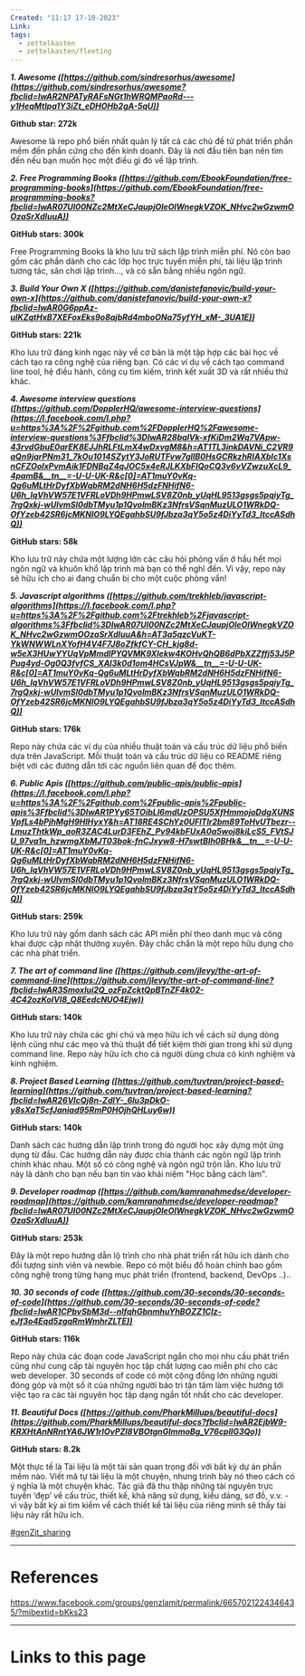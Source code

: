 ```yaml
---
Created: "11:17 17-10-2023"
Link: 
tags:
  - zettelkasten
  - zettelkasten/fleeting
---
```


**_1. Awesome ([https://github.com/sindresorhus/awesome](https://github.com/sindresorhus/awesome?fbclid=IwAR2NPATyRAFsNGt1hWRQMPaoRd---y1HeqMtIpa1Y3iZt_eDHOHb2gA-5qU))_**

**Github star: 272k**

Awesome là repo phổ biến nhất quản lý tất cả các chủ đề từ phát triển phần mềm đến phần cứng cho đến kinh doanh. Đây là nơi đầu tiên bạn nên tìm đến nếu bạn muốn học một điều gì đó về lập trình.

**_2. Free Programming Books ([https://github.com/EbookFoundation/free-programming-books](https://github.com/EbookFoundation/free-programming-books?fbclid=IwAR07UI00NZc2MtXeCJaupjOleOIWnegkVZOK_NHvc2wGzwmOOzaSrXdIuuA))_**

**GitHub stars: 300k**

Free Programming Books là kho lưu trữ sách lập trình miễn phí. Nó còn bao gồm các phần dành cho các lớp học trực tuyến miễn phí, tài liệu lập trình tương tác, sân chơi lập trình..., và có sẵn bằng nhiều ngôn ngữ.

**_3. Build Your Own X ([https://github.com/danistefanovic/build-your-own-x](https://github.com/danistefanovic/build-your-own-x?fbclid=IwAR0G6ppAz-uIKZqtHxB7XEFoxEks9o8ajbRd4mboONa75yfYH_xM-_3UA1E))_**

**GitHub stars: 221k**

Kho lưu trữ đáng kinh ngạc này về cơ bản là một tập hợp các bài học về cách tạo ra công nghệ của riêng bạn. Có các ví dụ về cách tạo command line tool, hệ điều hành, công cụ tìm kiếm, trình kết xuất 3D và rất nhiều thứ khác.

**_4. Awesome interview questions ([https://github.com/DopplerHQ/awesome-interview-questions](https://l.facebook.com/l.php?u=https%3A%2F%2Fgithub.com%2FDopplerHQ%2Fawesome-interview-questions%3Ffbclid%3DIwAR28bqlVk-xfKiDm2Wq7VApw-43rvdGbuE0arEK8EJJhRLFtLmX4wDxvgM8&h=AT1TL3inkDAVNi_C2VR9aQn9jqrPNm31_7kOu1014SZytY3JoRUTFvw7gllB0HsGCRkzhRIAXblc1XsnCFZOoIxPvmAik1FDNBqZ4qJOC5x4eRJLKXbFIQoCQ3v6vVZwzuXcL9_4pamB&__tn__=-U-U-UK-R&c[0]=AT1muY0vKq-Qg6uMLtHrDyfXbWqbRM2dNH6H5dzFNHifN6-U6h_lqVhVW57E1VFRLoVDh9HPmwLSV8Z0nb_yUqHL9513gsgs5pqiyTg_7rgQxkj-wUlvmSl0dbTMyu1p1QvoImBKz3NfrsVSqnMuzULO1WRkDQ-OfYzeb42SR6jcMKNlO9LYQEgahbSU9fJbza3qY5o5z4DiYyTd3_ltccASdhQ))_**

**GitHub stars: 58k**

Kho lưu trữ này chứa một lượng lớn các câu hỏi phỏng vấn ở hầu hết mọi ngôn ngữ và khuôn khổ lập trình mà bạn có thể nghĩ đến. Vì vậy, repo này sẽ hữu ích cho ai đang chuẩn bị cho một cuộc phỏng vấn!

**_5. Javascript algorithms ([https://github.com/trekhleb/javascript-algorithms](https://l.facebook.com/l.php?u=https%3A%2F%2Fgithub.com%2Ftrekhleb%2Fjavascript-algorithms%3Ffbclid%3DIwAR07UI00NZc2MtXeCJaupjOleOIWnegkVZOK_NHvc2wGzwmOOzaSrXdIuuA&h=AT3a5qzcVuKT-YkWNWWLnXYofH4V4F7J8oZfkfCY-CH_kjg8d-w5eX3HUwYYUqVpMmdIPYQVMK9Xlekw4KOHvQhQB6dPbXZZffj53J5PPug4yd-Og0Q3fvfCS_XAl3k0d1om4HCsVJpW&__tn__=-U-U-UK-R&c[0]=AT1muY0vKq-Qg6uMLtHrDyfXbWqbRM2dNH6H5dzFNHifN6-U6h_lqVhVW57E1VFRLoVDh9HPmwLSV8Z0nb_yUqHL9513gsgs5pqiyTg_7rgQxkj-wUlvmSl0dbTMyu1p1QvoImBKz3NfrsVSqnMuzULO1WRkDQ-OfYzeb42SR6jcMKNlO9LYQEgahbSU9fJbza3qY5o5z4DiYyTd3_ltccASdhQ))_**

**GitHub stars: 176k**

Repo này chứa các ví dụ của nhiều thuật toán và cấu trúc dữ liệu phổ biến dựa trên JavaScript. Mỗi thuật toán và cấu trúc dữ liệu có README riêng biệt với các đường dẫn tới các nguồn liên quan để đọc thêm.

**_6. Public Apis ([https://github.com/public-apis/public-apis](https://l.facebook.com/l.php?u=https%3A%2F%2Fgithub.com%2Fpublic-apis%2Fpublic-apis%3Ffbclid%3DIwAR1PYy65TOibLI6mdUzOPSU5XfHmmojoDdgXUNSVpfLs4bPjhMgH9HIHyxY&h=AT18RE4SChYz0UFlTlr2bm89ToHvUTbezr--LmuzThtkWp_aoR3ZAC4LurD3FEhZ_Pv94kbFUxA0a5woj8kiLcS5_FVtSJU_97va1n_hzwmgXbMJT03bok-fnCJxyw8-H7swtBIh0BHk&__tn__=-U-U-UK-R&c[0]=AT1muY0vKq-Qg6uMLtHrDyfXbWqbRM2dNH6H5dzFNHifN6-U6h_lqVhVW57E1VFRLoVDh9HPmwLSV8Z0nb_yUqHL9513gsgs5pqiyTg_7rgQxkj-wUlvmSl0dbTMyu1p1QvoImBKz3NfrsVSqnMuzULO1WRkDQ-OfYzeb42SR6jcMKNlO9LYQEgahbSU9fJbza3qY5o5z4DiYyTd3_ltccASdhQ))_**

**GitHub stars: 259k**

Kho lưu trữ này gồm danh sách các API miễn phí theo danh mục và công khai được cập nhật thường xuyên. Đây chắc chắn là một repo hữu dụng cho các nhà phát triển.

**_7. The art of command line ([https://github.com/jlevy/the-art-of-command-line](https://github.com/jlevy/the-art-of-command-line?fbclid=IwAR3Smoxlui2Q_ozFpZcktQpBTnZF4k02-4C42ozKoIVI8_Q8EedcNUO4Ejw))_**

**GitHub stars: 140k**

Kho lưu trữ này chứa các ghi chú và mẹo hữu ích về cách sử dụng dòng lệnh cũng như các mẹo và thủ thuật để tiết kiệm thời gian trong khi sử dụng command line. Repo này hữu ích cho cả người dùng chưa có kinh nghiệm và kinh nghiệm.

**_8. Project Based Learning ([https://github.com/tuvtran/project-based-learning](https://github.com/tuvtran/project-based-learning?fbclid=IwAR26VlcQj8n-ZdlY-_6lu3pDkO-y8sXaT5cfJaniad95RmP0HOjhQHLuy6w))_**

**GitHub stars: 140k**

Danh sách các hướng dẫn lập trình trong đó người học xây dựng một ứng dụng từ đầu. Các hướng dẫn này được chia thành các ngôn ngữ lập trình chính khác nhau. Một số có công nghệ và ngôn ngữ trộn lẫn. Kho lưu trữ này là dành cho bạn nếu bạn tin vào khái niệm "Học bằng cách làm".

**_9. Developer roadmap ([https://github.com/kamranahmedse/developer-roadmap](https://github.com/kamranahmedse/developer-roadmap?fbclid=IwAR07UI00NZc2MtXeCJaupjOleOIWnegkVZOK_NHvc2wGzwmOOzaSrXdIuuA))_**

**GitHub stars: 253k**

Đây là một repo hướng dẫn lộ trình cho nhà phát triển rất hữu ích dành cho đối tượng sinh viên và newbie. Repo có một biểu đồ hoàn chỉnh bao gồm công nghệ trong từng hạng mục phát triển (frontend, backend, DevOps ..)..

**_10. 30 seconds of code ([https://github.com/30-seconds/30-seconds-of-code](https://github.com/30-seconds/30-seconds-of-code?fbclid=IwAR1CPbvSbM3d--nlfqhGbnmhuYhBOZZ1CIz-eJf3o4Eqd5zgqRmWmhrZLTE))_**

**GitHub stars: 116k**

Repo này chứa các đoạn code JavaScript ngắn cho mọi nhu cầu phát triển cũng như cung cấp tài nguyên học tập chất lượng cao miễn phí cho các web developer. 30 seconds of code có một cộng đồng lớn những người đóng góp và một số ít của những người bảo trì tận tâm làm việc hướng tới việc tạo ra các tài nguyên học tập dạng ngắn tốt nhất cho các developer.

**_11. Beautiful Docs ([https://github.com/PharkMillups/beautiful-docs](https://github.com/PharkMillups/beautiful-docs?fbclid=IwAR2EjbW9-KRXHtAnNRntYA6JW1rIOvPZl8VBOtgnGlmmoBg_V76cplIG3Qo))_**

**GitHub stars: 8.2k**

Một thực tế là Tài liệu là một tài sản quan trọng đối với bất kỳ dự án phần mềm nào. Viết mã tự tài liệu là một chuyện, nhưng trình bày nó theo cách có ý nghĩa là một chuyện khác. Tác giả đã thu thập những tài nguyên trực tuyến ‘đẹp’ về cấu trúc, thiết kế, khả năng sử dụng, kiểu dáng, sơ đồ, v.v. - vì vậy bất kỳ ai tìm kiếm về cách thiết kế tài liệu của riêng mình sẽ thấy tài liệu này rất hữu ích.

[#genZit_sharing](https://www.facebook.com/hashtag/genzit_sharing?__eep__=6&__cft__[0]=AZVu58jRPOsD74qvrnFbrzL7RP_Jootf4fJtcMUnQKCipoyZaxazm7SpJQefdw4odkU7LLB-UB7Ol0SuzcWm4WhZF9Njz25tXIQUBs9jBwwt2eR_J53L_9oul0JEopXdDRAMJsPzQr11HMpxuyRKQcC8RSO5Syl-jk4WBwCArl0RUVF4PDln3w2p4SYXWgrUC_8&__tn__=*NK-R)



--- 
# References
https://www.facebook.com/groups/genzlamit/permalink/6657021224346435/?mibextid=bKks23


--- 
# Links to this page


